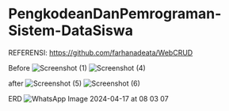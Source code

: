 # PengkodeanDanPemrograman-Sistem-DataSiswa
 REFERENSI: https://github.com/farhanadeata/WebCRUD

 
Before
![Screenshot (1)](https://github.com/AnneAureliaEzra/PengkodeanDanPemrograman-Sistem-DataSiswa/assets/167234031/3a09e128-e5ed-47f4-a076-62a573f44fee)
![Screenshot (4)](https://github.com/AnneAureliaEzra/PengkodeanDanPemrograman-Sistem-DataSiswa/assets/167234031/54604418-01f5-4f18-8f3f-0cb7b89c8c89)


after
![Screenshot (5)](https://github.com/AnneAureliaEzra/PengkodeanDanPemrograman-Sistem-DataSiswa/assets/167234031/fba3f146-3378-4e86-b8b7-1b91be854109)
![Screenshot (6)](https://github.com/AnneAureliaEzra/PengkodeanDanPemrograman-Sistem-DataSiswa/assets/167234031/62394bc7-a8d0-4d62-b48f-da345380f4b9)

 ERD
 ![WhatsApp Image 2024-04-17 at 08 03 07](https://github.com/AnneAureliaEzra/PengkodeanDanPemrograman-Sistem-DataSiswa/assets/167234031/d5820764-431a-403f-9a82-152d34e8879e)
